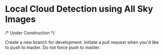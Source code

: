 # Local Cloud Detection using All Sky Images

/* Under Construction */

Create a new branch for development.
Initiate a pull request when you'd like to push to master.
Do not force push to master.
